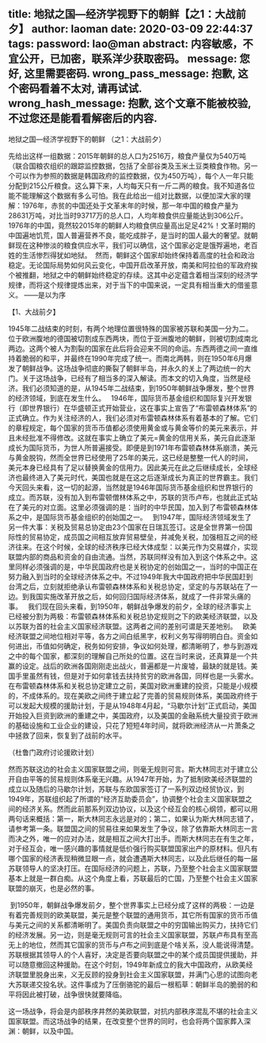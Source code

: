 title: 地狱之国—经济学视野下的朝鲜【之1：大战前夕】
author: laoman
date: 2020-03-09 22:44:37
tags:
password: lao@man
abstract: 内容敏感，不宜公开，已加密，联系洋少获取密码。
message: 您好, 这里需要密码.
wrong_pass_message: 抱歉, 这个密码看着不太对, 请再试试.
wrong_hash_message: 抱歉, 这个文章不能被校验, 不过您还是能看看解密后的内容.
---
地狱之国—经济学视野下的朝鲜
（之1：大战前夕）

先给出这样一组数据：2015年朝鲜的总人口为2516万，粮食产量仅为540万吨（联合国粮农组织的跟踪监控数据，包括了全部谷类及玉米土豆类粮食作物。另一个可以作为参照的数据是韩国政府的监控数据，仅为450万吨），每个人一年只能分配到215公斤粮食。这么算下来，人均每天只有一斤二两的粮食。我不知道各位能不能理解这个数据有多么可怕。我在此给出一组对比数据，以便加深大家的理解：1976年，赤贫的中国还处于文革末年的时候，那一年中国的粮食产量为28631万吨，对比当时93717万的总人口，人均年粮食供应量能达到306公斤。1976年的中国，竟然较2015年的朝鲜人均粮食供应量高出足足42%！文革时期的中国遍地饥荒，国人普遍营养不良，能吃成胖子，是当时的国人最大的奢望。就朝鲜现在这种惨淡的粮食供应水平，我们可以确信，这个国家必定是饿殍遍地，老百姓的生活惨烈得犹如地狱。 
然而，朝鲜这个国家却始终保持着高度的社会和政治稳定。无论国际局势如何风云变化，中国开启改革开放，南美和阿拉伯的军政府挨个被推翻，地狱之中的朝鲜始终稳定的存续。这其中必定蕴含着相当深刻的经济学规律，而将这个规律提炼出来，对于当下的中国来说，一定具有相当重大的借鉴意义。
——是以为序


【1、大战前夕】

1945年二战结束的时刻，有两个地理位置很特殊的国家被苏联和美国一分为二。位于欧洲腹地的德国被切割成东西两块，而位于亚洲腹地的朝鲜，则被切割成南北两边。这两个被人为割裂的国家在此后将会迎来不同的命运。东西两德之间一直维持着脆弱的和平，并最终在1990年完成了统一。而南北两韩，则在1950年6月爆发了朝鲜战争。这场战争彻底的撕裂了朝鲜半岛，并永久的关上了两边统一的大门。关于这场战争，已经有了相当多的深入解读。而本文的切入角度，当然是经济。我们必须知道的是，从1945年二战结束，到1950年朝鲜战争爆发，整个世界的经济领域，到底在发生什么。
 
1946年，国际货币基金组织和国际复兴开发银行（即世界银行）在华盛顿正式开始营业，这在事实上宣告了“布雷顿森林体系”的正式确立。作为关注经济的人，我们必须对布雷顿森林体系有着基本的了解。它们的章程规定，每个国家的货币币值都必须使用黄金或与黄金等价的美元来表示，并且未经批准不得修改。这就在事实上确立了美元=黄金的信用关系，美元自此逐渐成长为国际货币，为世人所普遍接受。即便是到1971年布雷顿森林体系崩溃，美元与黄金脱钩，然而全世界已经使用了25年的美元，这已经是整整一代人的时间，美元本身已经具有了足以替换黄金的信用力。因此美元在此之后继续成长，全球经济也最终进入了美元时代，美国也就是在这之后逐渐成长为真正的世界霸主。我们今天回头来看，这一切的起源，当然就是1946年国际货币基金组织和世界银行的成立。而苏联，没有加入到布雷顿僧林体系之中，苏联的货币卢布，也就此正式站在了美元的对立面。这里必须强调的是：当时的中华民国，加入到了布雷顿森林体系之中，是国际货币基金组织的创始国之一。
 
到1947年，国际经济领域发生了另一件大事：关税及贸易总协定由23个国家在日瑞瓦签订。这是全世界第一份国际性的贸易协定，成员国之间相互放弃贸易壁垒，并减免关税，加强相互之间的经济往来。在这个时候，全球的经济秩序已经大体成型：以美元作为交易媒介，实现联盟内部的商品和资金的自由流通。当然，苏联同样没有加入到这个体系之中。这里同样必须强调的是，中华民国政府也是关税协定的创始国之一，当时的中国正在努力融入到当时的全球经济体系之中。不过1949年我大中国政府把中华民国赶到台湾之后，立刻就拒绝承认布雷顿森林体系和关税总协定，坚定的与苏联站在了一边。到我国实施改革开放之后，如何回归国际经济体系，就成了一件非常头痛的事。
 
我们现在回头来看，到1950年，朝鲜战争爆发的前夕，全球的经济事实上已经被分割为两极：布雷顿森林体系和关税总协定规则之下的欧美经济联盟，以及以苏联为首的社会主义国家经济联盟。这两者之间的差别可谓是天差地别。
 
欧美经济联盟之间地位相对平等，各方之间白纸黑字，权利义务写得明明白白。资金如何进出，币值如何确定，税务如何安排，争议如何处理，都清晰明了，参与到游戏之中的每个国家，都深刻的理解自己所处的位置。这在当时来说，还真算是一个共赢的设定。战后的欧洲各国刚刚走出战火，普遍都是一片废墟，最缺的就是钱。美国手里虽然有钱，但是对于如何拿钱去扶持贫穷的欧洲各国，同样也是一头雾水。在布雷顿森林体系和关税总协定建立之前，美国对欧洲重建的投资，只能是小规模的，不成体系的。现在美欧之间终于建立起了完善的贸易规则体系，美国政府终于可以发起大规模的援助计划，于是从1948年4月起，“马歇尔计划”正式启动，美国开始投入巨资到欧洲的重建之中，美国政府，以及美国的金融系统大量投资于欧洲的基础设施和工业企业的建设，只花了短短4年时间，就将欧洲经济从一片萧条之中拯救了回来，恢复到了战前的水平。


（杜鲁门政府讨论援欧计划）

然而苏联这边的社会主义国家联盟之间，则毫无规则可言。斯大林同志对于建立公开自由平等的贸易规则体系毫无兴趣。从1947年开始，为了抵制欧美经济联盟的成立以及随后的马歇尔计划，苏联与东欧国家签订了一系列双边经贸协议，到1949年，苏联组织起了所谓的“经济互助委员会”，协调整个社会主义国家联盟之间的经济关系。然而此前那系列双边协议，以及这个经互会的核心纲领，都可以用两句话来概括：第一，斯大林同志永远是对的；第二，如果认为斯大林同志错了，请参考第一条。联盟国之间的贸易往来如果发生了争议，除了依靠斯大林同志一言而决之外，唯一的应对办法，就是相互之间大打出手。而斯大林同志在有生之年，对于经互会，唯一感兴趣的事情就是低价强行购买联盟国家出产的原材料。但凡有哪个国家的经济表现稍微显眼一点，就会遭遇斯大林同志，以及此后继任的每一届苏联领导人的坚决打压。在国际经济的问题上，苏联，乃至整个社会主义国家联盟基本上就是一群白痴。从这个角度上看，苏联最后的亡国，乃至整个社会主义国家联盟的崩灭，也是必然的事。

 到1950年，朝鲜战争爆发前夕，整个世界事实上已经分成了这样的两极：一边是有着完善规则的欧美联盟，美元是整个联盟的通用货币，其它所有国家的货币币值与美元之间的关系都清晰明了。美国负责向联盟之中的穷国输出购买力，扶持它们的经济发展。另一边，则是毫无规则可言的社会主义国家联盟，苏联卢布具有至高无上的地位，然而其它国家的货币与卢布之间到底是个啥关系，没人能说得清楚。苏联根据其领导人的个人喜好，决定是否要向联盟之中的某个成员国提供援助，并可以随意撤回这种援助。在这个时刻，1949年新成立的我大中国政府，从欧美经济联盟里脱身出来，义无反顾的投身到社会主义国家联盟，并满门心思的试图向老大苏联递交投名状。这件事成为了压倒骆驼的最后一根稻草：朝鲜半岛的脆弱的和平将因此被打破，战争很快就要降临。



这一场战争，将会是内部秩序井然的美欧联盟，对抗内部秩序混乱不堪的社会主义国家联盟。而这场战争的结果，在改变整个世界的同时，也会将两个国家葬入深渊：朝鲜，以及中国。